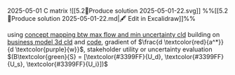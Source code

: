 2025-05-01
C matrix
![[5.2📐Produce solution 2025-05-01-22.svg]]
%%[[5.2📐Produce solution 2025-05-01-22.md|🖋 Edit in Excalidraw]]%%

using [concept mapping btw max flow and min uncertainty cld](https://claude.ai/chat/970b2203-3b16-4b53-a3bb-31ed269d3e00)
building on [business model 3d cld](https://claude.ai/chat/f4644750-4be8-4c60-b4ad-23b903510a08) and  [code](https://gist.github.com/hyunjimoon/47ac97fb2cb53ae28adbfdcbf6ba2a78),  gradient of $\frac{d \textcolor{red}{a^*}}{d \textcolor{purple}{w}}$, stakeholder utility or uncertainty evaluation $(B\textcolor{green}{S} = [\textcolor{#3399FF}{U_d}, \textcolor{#3399FF}{U_s}, \textcolor{#3399FF}{U_i}])$
